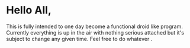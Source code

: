 # Hello All, 

This is fully intended to one day become a functional droid like program. Currently everything is up in the air with nothing serious attached but it's subject to change any given time. Feel  free to do whatever . 
